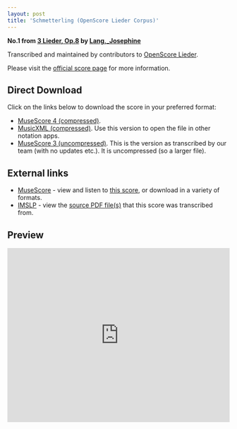 ```yaml
---
layout: post
title: 'Schmetterling (OpenScore Lieder Corpus)'
---
```


__No.1 from [3 Lieder, Op.8](https://fourscoreandmore.org/openscore/lieder/Lang%2C_Josephine/3_Lieder%2C_Op.8/) by [Lang,_Josephine](https://fourscoreandmore.org/openscore/lieder/Lang%2C_Josephine)__

Transcribed and maintained by contributors to [OpenScore Lieder].

Please visit the [official score page] for more information.

[official score page]: https://musescore.com/openscore-lieder-corpus/scores/6088572
[OpenScore Lieder]: https://musescore.com/openscore-lieder-corpus

## Direct Download

Click on the links below to download the score in your preferred format:
- [MuseScore 4 (compressed)](https://fourscoreandmore.org/openscore/lieder/Lang%2C_Josephine/3_Lieder%2C_Op.8/1_Schmetterling.mscz).
- [MusicXML (compressed)](https://fourscoreandmore.org/openscore/lieder/Lang%2C_Josephine/3_Lieder%2C_Op.8/1_Schmetterling.mxl). Use this version to open the file in other notation apps.
- [MuseScore 3 (uncompressed)](https://raw.githubusercontent.com/OpenScore/Lieder/refs/heads/main/scores/Lang%2C_Josephine/3_Lieder%2C_Op.8/1_Schmetterling/lc6088572.mscx). This is the version as transcribed by our team (with no updates etc.). It is uncompressed (so a larger file).

## External links

- [MuseScore] - view and listen to [this score][MuseScore], or download in a variety of formats.
- [IMSLP] - view the [source PDF file(s)][IMSLP] that this score was transcribed from.

[MuseScore]: https://musescore.com/score/6088572
[IMSLP]: https://imslp.org/wiki/Special:ReverseLookup/616461

## Preview

<iframe width="100%" height="394" src="https://musescore.com/openscore-lieder-corpus/scores/6088572/embed" frameborder="0" allowfullscreen allow="autoplay; fullscreen"></iframe>
